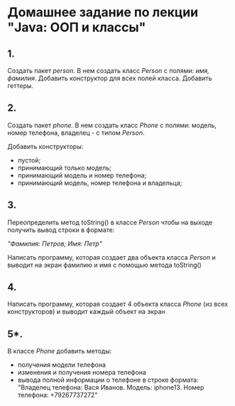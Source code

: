 # Домашнее задание по лекции "Java: ООП и классы"

## 1.
Создать пакет *person.* В нем создать класс *Person* с полями: *имя, фамилия*. Добавить конструктор для всех полей класса.
Добавить геттеры.

## 2.
Создать пакет _phone._ В нем создать класс _Phone_ с полями: модель, номер телефона, владелец - с типом *Person*.

Добавить конструкторы:
- пустой; 
- принимающий только модель; 
- принимающий модель и номер телефона;
- принимающий модель, номер телефона и владельца;

## 3.
Переопределить метод toString() в классе *Person* чтобы на выходе получить вывод строки в формате:

*"Фамилия: Петров; Имя: Петр"*

Написать программу, которая создает два объекта класса *Person* и выводит на экран фамилию и имя с помощью метода toString()

## 4.
Написать программу, которая создает 4 объекта класса *Phone* (из всех конструкторов) и выводит каждый объект на экран

## 5*.
В классе *Phone* добавить методы:
- получения модели телефона
- изменения и получения номера телефона
- вывода полной информации о телефоне в строке формата: "Владелец телефона: Вася Иванов. Модель: iphone13. Номер телефона: +79267737272"